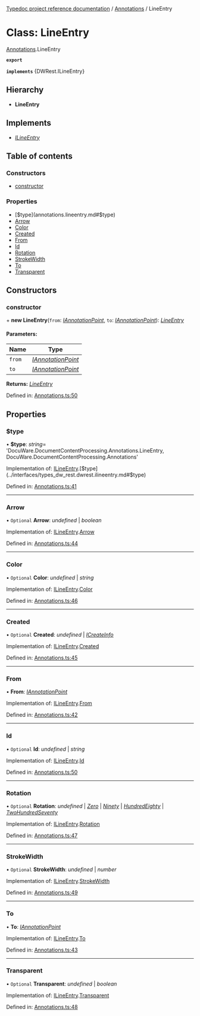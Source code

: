 [Typedoc project reference documentation](../README.md) / [Annotations](../modules/annotations.md) / LineEntry

# Class: LineEntry

[Annotations](../modules/annotations.md).LineEntry

**`export`** 

**`implements`** {DWRest.ILineEntry}

## Hierarchy

* **LineEntry**

## Implements

* [*ILineEntry*](../interfaces/types_dw_rest.dwrest.ilineentry.md)

## Table of contents

### Constructors

- [constructor](annotations.lineentry.md#constructor)

### Properties

- [$type](annotations.lineentry.md#$type)
- [Arrow](annotations.lineentry.md#arrow)
- [Color](annotations.lineentry.md#color)
- [Created](annotations.lineentry.md#created)
- [From](annotations.lineentry.md#from)
- [Id](annotations.lineentry.md#id)
- [Rotation](annotations.lineentry.md#rotation)
- [StrokeWidth](annotations.lineentry.md#strokewidth)
- [To](annotations.lineentry.md#to)
- [Transparent](annotations.lineentry.md#transparent)

## Constructors

### constructor

\+ **new LineEntry**(`from`: [*IAnnotationPoint*](../interfaces/types_dw_rest.dwrest.iannotationpoint.md), `to`: [*IAnnotationPoint*](../interfaces/types_dw_rest.dwrest.iannotationpoint.md)): [*LineEntry*](annotations.lineentry.md)

#### Parameters:

Name | Type |
------ | ------ |
`from` | [*IAnnotationPoint*](../interfaces/types_dw_rest.dwrest.iannotationpoint.md) |
`to` | [*IAnnotationPoint*](../interfaces/types_dw_rest.dwrest.iannotationpoint.md) |

**Returns:** [*LineEntry*](annotations.lineentry.md)

Defined in: [Annotations.ts:50](https://github.com/DocuWare/REST-Sample-TS/blob/6171aa8/src/Annotations.ts#L50)

## Properties

### $type

• **$type**: *string*= 'DocuWare.DocumentContentProcessing.Annotations.LineEntry, DocuWare.DocumentContentProcessing.Annotations'

Implementation of: [ILineEntry](../interfaces/types_dw_rest.dwrest.ilineentry.md).[$type](../interfaces/types_dw_rest.dwrest.ilineentry.md#$type)

Defined in: [Annotations.ts:41](https://github.com/DocuWare/REST-Sample-TS/blob/6171aa8/src/Annotations.ts#L41)

___

### Arrow

• `Optional` **Arrow**: *undefined* \| *boolean*

Implementation of: [ILineEntry](../interfaces/types_dw_rest.dwrest.ilineentry.md).[Arrow](../interfaces/types_dw_rest.dwrest.ilineentry.md#arrow)

Defined in: [Annotations.ts:44](https://github.com/DocuWare/REST-Sample-TS/blob/6171aa8/src/Annotations.ts#L44)

___

### Color

• `Optional` **Color**: *undefined* \| *string*

Implementation of: [ILineEntry](../interfaces/types_dw_rest.dwrest.ilineentry.md).[Color](../interfaces/types_dw_rest.dwrest.ilineentry.md#color)

Defined in: [Annotations.ts:46](https://github.com/DocuWare/REST-Sample-TS/blob/6171aa8/src/Annotations.ts#L46)

___

### Created

• `Optional` **Created**: *undefined* \| [*ICreateInfo*](../interfaces/types_dw_rest.dwrest.icreateinfo.md)

Implementation of: [ILineEntry](../interfaces/types_dw_rest.dwrest.ilineentry.md).[Created](../interfaces/types_dw_rest.dwrest.ilineentry.md#created)

Defined in: [Annotations.ts:45](https://github.com/DocuWare/REST-Sample-TS/blob/6171aa8/src/Annotations.ts#L45)

___

### From

• **From**: [*IAnnotationPoint*](../interfaces/types_dw_rest.dwrest.iannotationpoint.md)

Implementation of: [ILineEntry](../interfaces/types_dw_rest.dwrest.ilineentry.md).[From](../interfaces/types_dw_rest.dwrest.ilineentry.md#from)

Defined in: [Annotations.ts:42](https://github.com/DocuWare/REST-Sample-TS/blob/6171aa8/src/Annotations.ts#L42)

___

### Id

• `Optional` **Id**: *undefined* \| *string*

Implementation of: [ILineEntry](../interfaces/types_dw_rest.dwrest.ilineentry.md).[Id](../interfaces/types_dw_rest.dwrest.ilineentry.md#id)

Defined in: [Annotations.ts:50](https://github.com/DocuWare/REST-Sample-TS/blob/6171aa8/src/Annotations.ts#L50)

___

### Rotation

• `Optional` **Rotation**: *undefined* \| [*Zero*](../enums/types_dw_rest.dwrest.rotation.md#zero) \| [*Ninety*](../enums/types_dw_rest.dwrest.rotation.md#ninety) \| [*HundredEighty*](../enums/types_dw_rest.dwrest.rotation.md#hundredeighty) \| [*TwoHundredSeventy*](../enums/types_dw_rest.dwrest.rotation.md#twohundredseventy)

Implementation of: [ILineEntry](../interfaces/types_dw_rest.dwrest.ilineentry.md).[Rotation](../interfaces/types_dw_rest.dwrest.ilineentry.md#rotation)

Defined in: [Annotations.ts:47](https://github.com/DocuWare/REST-Sample-TS/blob/6171aa8/src/Annotations.ts#L47)

___

### StrokeWidth

• `Optional` **StrokeWidth**: *undefined* \| *number*

Implementation of: [ILineEntry](../interfaces/types_dw_rest.dwrest.ilineentry.md).[StrokeWidth](../interfaces/types_dw_rest.dwrest.ilineentry.md#strokewidth)

Defined in: [Annotations.ts:49](https://github.com/DocuWare/REST-Sample-TS/blob/6171aa8/src/Annotations.ts#L49)

___

### To

• **To**: [*IAnnotationPoint*](../interfaces/types_dw_rest.dwrest.iannotationpoint.md)

Implementation of: [ILineEntry](../interfaces/types_dw_rest.dwrest.ilineentry.md).[To](../interfaces/types_dw_rest.dwrest.ilineentry.md#to)

Defined in: [Annotations.ts:43](https://github.com/DocuWare/REST-Sample-TS/blob/6171aa8/src/Annotations.ts#L43)

___

### Transparent

• `Optional` **Transparent**: *undefined* \| *boolean*

Implementation of: [ILineEntry](../interfaces/types_dw_rest.dwrest.ilineentry.md).[Transparent](../interfaces/types_dw_rest.dwrest.ilineentry.md#transparent)

Defined in: [Annotations.ts:48](https://github.com/DocuWare/REST-Sample-TS/blob/6171aa8/src/Annotations.ts#L48)
